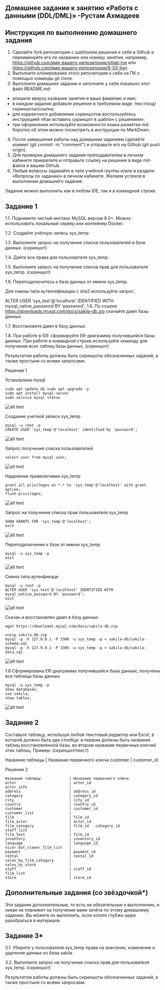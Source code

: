 ## Домашнее задание к занятию «Работа с данными (DDL/DML)» -Рустам Ахмадеев
## Инструкция по выполнению домашнего задания
1. Сделайте fork репозитория c шаблоном решения к себе в Github и переименуйте его по названию или номеру занятия, например, https://github.com/имя-вашего-репозитория/gitlab-hw или https://github.com/имя-вашего-репозитория/8-03-hw).
2. Выполните клонирование этого репозитория к себе на ПК с помощью команды git clone.
3. Выполните домашнее задание и заполните у себя локально этот файл README.md:
- впишите вверху название занятия и ваши фамилию и имя;
- в каждом задании добавьте решение в требуемом виде: текст/код/скриншоты/ссылка;
- для корректного добавления скриншотов воспользуйтесь инструкцией «Как вставить скриншот в шаблон с решением»;
- при оформлении используйте возможности языка разметки md. Коротко об этом можно посмотреть в инструкции по MarkDown.
4. После завершения работы над домашним заданием сделайте коммит (git commit -m "comment") и отправьте его на Github (git push origin).
5. Для проверки домашнего задания преподавателем в личном кабинете прикрепите и отправьте ссылку на решение в виде md-файла в вашем Github.
6. Любые вопросы задавайте в чате учебной группы и/или в разделе «Вопросы по заданию» в личном кабинете.
Желаем успехов в выполнении домашнего задания.

Задание можно выполнить как в любом IDE, так и в командной строке.

## Задание 1
1.1. Поднимите чистый инстанс MySQL версии 8.0+. Можно использовать локальный сервер или контейнер Docker.

1.2. Создайте учётную запись sys_temp.

1.3. Выполните запрос на получение списка пользователей в базе данных. (скриншот)

1.4. Дайте все права для пользователя sys_temp.

1.5. Выполните запрос на получение списка прав для пользователя sys_temp. (скриншот)

1.6. Переподключитесь к базе данных от имени sys_temp.

Для смены типа аутентификации с sha2 используйте запрос:

ALTER USER 'sys_test'@'localhost' IDENTIFIED WITH mysql_native_password BY 'password';
1.6. По ссылке https://downloads.mysql.com/docs/sakila-db.zip скачайте дамп базы данных.

1.7. Восстановите дамп в базу данных.

1.8. При работе в IDE сформируйте ER-диаграмму получившейся базы данных. При работе в командной строке используйте команду для получения всех таблиц базы данных. (скриншот)

Результатом работы должны быть скриншоты обозначенных заданий, а также простыня со всеми запросами.

Решение 1

Установлена mysql

```
sudo apt update && sudo apt upgrade -y
sudo apt install mysql-server
sudo service mysql status
```
![alt text](https://github.com/ahmrust/Working-with-data-DDL-DML-/blob/main/img/9.png)

Создание учетной записи sys_temp
```
mysql -u root -p
CREATE USER 'sys_temp'@'localhost' identified by 'password';
```
![alt text]()

Запрос получения списка пользователей
```
select user from mysql.user;
```
![alt text](https://github.com/ahmrust/Working-with-data-DDL-DML-/blob/main/img/1.png)

Наделение привелегиями sys_temp
```
grant all privileges on *.* to 'sys_temp'@'localhost' with grant option;
flush privileges;
```
![alt text](https://github.com/ahmrust/Working-with-data-DDL-DML-/blob/main/img/2.png)

Запрос на получение списка прав пользователя sys_temp
```
SHOW GRANTS FOR 'sys_temp'@'localhost';
exit
```
![alt text](https://github.com/ahmrust/Working-with-data-DDL-DML-/blob/main/img/7.png)

Переподключение к базе от имени sys_temp
```
mysql -u sys_temp -p
exit
```
![alt text](https://github.com/ahmrust/Working-with-data-DDL-DML-/blob/main/img/3.png)

Смена типа аутенфикаци

```
mysql -u root -p
ALTER USER 'sys_test'@'localhost' IDENTIFIED WITH mysql_native_password BY 'password';
exit
```
![alt text](https://github.com/ahmrust/Working-with-data-DDL-DML-/blob/main/img/4.png)

Скачан и восстановлен дамп в базу данных
```
wget https://downloads.mysql.com/docs/sakila-db.zip

unzip sakila-db.zip
mysql -p -h 127.0.0.1 -P 3306 -u sys_temp -p < sakila-db/sakila-schema.sql
mysql -p -h 127.0.0.1 -P 3306 -u sys_temp -p < sakila-db/sakila-data.sql
```
![alt text](https://github.com/ahmrust/Working-with-data-DDL-DML-/blob/main/img/5.png)

1.8 Сформирована ER-диаграмма получившейся базы данных, получены все таблицы базы данных
```
mysql -u sys_temp -p
show databases;
use sakila;
show tables;
```
![alt text](https://github.com/ahmrust/Working-with-data-DDL-DML-/blob/main/img/6.png)

## Задание 2
Составьте таблицу, используя любой текстовый редактор или Excel, в которой должно быть два столбца: в первом должны быть названия таблиц восстановленной базы, во втором 
названия первичных ключей этих таблиц. Пример: (скриншот/текст)

Название таблицы | Название первичного ключа
customer         | customer_id

Решение 2

```
Название таблицы             | Название первичного ключа
actor                        | actor_id
actor_info                   |
address                      | address_id
category                     | category_id
city                         | city_id
country                      | country_id
customer                     | customer_id
customer_list                |
film                         | film_id
film_actor                   | actor_id
film_category                | film_id   category_id
staff_list                   |
film_text                    | film_id
inventory                    | inventory_id
language                     | language_id
nicer_but_slower_film_list   |
payment                      | payment_id
rental                       | rental_id
sales_by_film_category       |
sales_by_store               |
staff                        | staff_id
film_list                    |
store                        | store_id

```

## Дополнительные задания (со звёздочкой*)
Эти задания дополнительные, то есть не обязательные к выполнению, и никак не повлияют на получение вами зачёта по этому домашнему заданию. Вы можете их выполнить, если хотите глубже шире разобраться в материале.

## Задание 3*
3.1. Уберите у пользователя sys_temp права на внесение, изменение и удаление данных из базы sakila.

3.2. Выполните запрос на получение списка прав для пользователя sys_temp. (скриншот)

Результатом работы должны быть скриншоты обозначенных заданий, а также простыня со всеми запросами.

